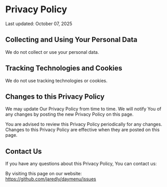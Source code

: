 # Privacy Policy
Last updated: October 07, 2025

## Collecting and Using Your Personal Data

We do not collect or use your personal data.

## Tracking Technologies and Cookies

We do not use tracking technologies or cookies.

## Changes to this Privacy Policy
We may update Our Privacy Policy from time to time. We will notify You of any changes by posting the new Privacy Policy on this page.

You are advised to review this Privacy Policy periodically for any changes. Changes to this Privacy Policy are effective when they are posted on this page.

## Contact Us
If you have any questions about this Privacy Policy, You can contact us:

By visiting this page on our website: https://github.com/jaredly/daymenu/issues